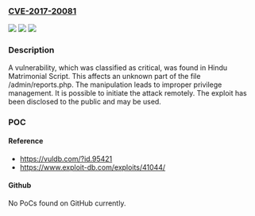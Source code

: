 ### [CVE-2017-20081](https://cve.mitre.org/cgi-bin/cvename.cgi?name=CVE-2017-20081)
![](https://img.shields.io/static/v1?label=Product&message=Hindu%20Matrimonial%20Script&color=blue)
![](https://img.shields.io/static/v1?label=Version&message=n%2Fa&color=blue)
![](https://img.shields.io/static/v1?label=Vulnerability&message=CWE-269%20Improper%20Privilege%20Management&color=brighgreen)

### Description

A vulnerability, which was classified as critical, was found in Hindu Matrimonial Script. This affects an unknown part of the file /admin/reports.php. The manipulation leads to improper privilege management. It is possible to initiate the attack remotely. The exploit has been disclosed to the public and may be used.

### POC

#### Reference
- https://vuldb.com/?id.95421
- https://www.exploit-db.com/exploits/41044/

#### Github
No PoCs found on GitHub currently.

